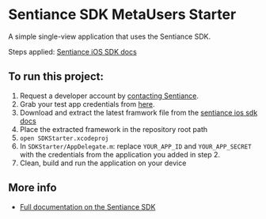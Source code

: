 # Sentiance SDK MetaUsers Starter

A simple single-view application that uses the Sentiance SDK.
   
Steps applied: [Sentiance iOS SDK docs](https://docs.sentiance.com/sdk/getting-started/ios-sdk)

## To run this project:
1. Request a developer account by [contacting Sentiance](mailto:support@sentiance.com).
2. Grab your test app credentials from [here](https://insights.sentiance.com/#/apps).
3. Download and extract the latest framwork file from the [sentiance ios sdk docs](https://docs.sentiance.com/sdk/getting-started/ios-sdk/include-sdk)
4. Place the extracted framework in the repository root path
5. `open SDKStarter.xcodeproj`
6. In `SDKStarter/AppDelegate.m`: replace `YOUR_APP_ID` and `YOUR_APP_SECRET` with the credentials from the application you added in step 2.
7. Clean, build and run the application on your device

## More info
- [Full documentation on the Sentiance SDK](https://docs.sentiance.com/)